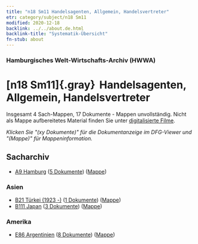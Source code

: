 ```yaml
---
title: "n18 Sm11 Handelsagenten, Allgemein, Handelsvertreter"
etr: category/subject/n18 Sm11
modified: 2020-12-18
backlink: ../../about.de.html
backlink-title: "Systematik-Übersicht"
fn-stub: about
---
```


### Hamburgisches Welt-Wirtschafts-Archiv (HWWA)
# [n18 Sm11]{.gray}&#8201; Handelsagenten, Allgemein, Handelsvertreter&#160; 




Insgesamt 4 Sach-Mappen, 17 Dokumente - Mappen unvollständig.
Nicht als Mappe aufbereitetes Material finden Sie unter [digitalisierte Filme](/film/h1_sh).

_Klicken Sie "(xy Dokumente)" für die Dokumentanzeige im DFG-Viewer und "(Mappe)" für Mappeninformation._

## Sacharchiv



- [A9 Hamburg](../../../geo/about.de.html#A9) (<a href="https://dfg-viewer.de/show/?tx_dlf[id]=https://pm20.zbw.eu/mets/sh/1409xx/140905/1452xx/145273/public.mets.de.xml" target="_blank">5 Dokumente</a>) ([Mappe](http://purl.org/pressemappe20/folder/sh/140905,145273))

### Asien

- [B21 Türkei (1923 -)](../../../geo/about.de.html#B21) (<a href="https://dfg-viewer.de/show/?tx_dlf[id]=https://pm20.zbw.eu/mets/sh/1411xx/141111/1452xx/145273/public.mets.de.xml" target="_blank">1 Dokumente</a>) ([Mappe](http://purl.org/pressemappe20/folder/sh/141111,145273))
- [B111 Japan](../../../geo/about.de.html#B111) (<a href="https://dfg-viewer.de/show/?tx_dlf[id]=https://pm20.zbw.eu/mets/sh/1412xx/141272/1452xx/145273/public.mets.de.xml" target="_blank">3 Dokumente</a>) ([Mappe](http://purl.org/pressemappe20/folder/sh/141272,145273))

### Amerika

- [E86 Argentinien](../../../geo/about.de.html#E86) (<a href="https://dfg-viewer.de/show/?tx_dlf[id]=https://pm20.zbw.eu/mets/sh/1416xx/141692/1452xx/145273/public.mets.de.xml" target="_blank">8 Dokumente</a>) ([Mappe](http://purl.org/pressemappe20/folder/sh/141692,145273))


